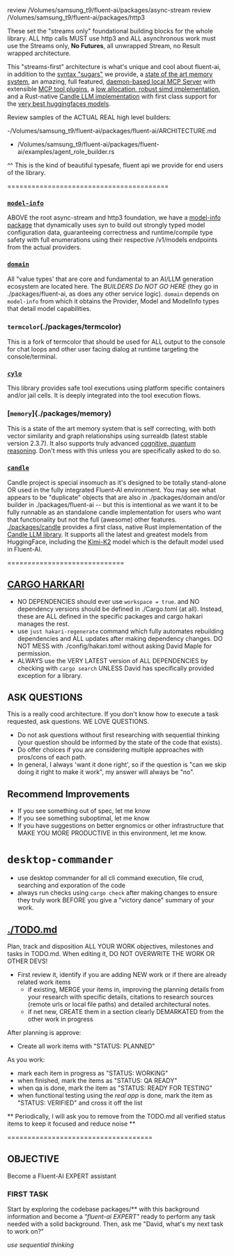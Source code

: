 review /Volumes/samsung_t9/fluent-ai/packages/async-stream
review /Volumes/samsung_t9/fluent-ai/packages/http3

These set the "streams only" foundational building blocks for the whole library. ALL http calls MUST use http3 and ALL asynchronous work must use the Streams only, **No Futures**, all unwrapped Stream, no Result wrapped architecture.

 This "streams-first" architecture is what's unique and cool about fluent-ai, in addition to the [syntax "sugars"](./packages/fluent-ai/ARCHITECTURE.md) we provide, a [state of the art memory system](./packages/memory), an amazing, full featured, [daemon-based local MCP Server](./packages/sweetmcp/packages/daemon) with extensible [MCP tool plugins](./packages/sweetmcp/plugins), a [low allocation, robust simd implementation](./packages/simd), and a Rust-native [Candle LLM implementation](./packaes/candle) with first class support for the [very best huggingfaces models](/Volumes/samsung_t9/fluent-ai/packages/candle/src/providers/kimi_k2.rs).

Review samples of the ACTUAL REAL high level builders:

-/Volumes/samsung_t9/fluent-ai/packages/fluent-ai/ARCHITECTURE.md
- /Volumes/samsung_t9/fluent-ai/packages/fluent-ai/examples/agent_role_builder.rs

^^
This is the kind of beautiful typesafe, fluent api we provide for end users of the library.

========================================

### [`model-info`](./packages/model-info)

ABOVE the root async-stream and http3 foundation, we have a [model-info package](./packages/model-info) that dynamically uses syn to build out strongly typed model configuration data, guaranteeing correctness and runtime/compile type safety with full enumerations using their respective /v1/models endpoints from the actual providers.

### [`domain`](./packages/domain)

All "value types' that are core and fundamental to an AI/LLM generation ecosystem are located here. The *BUILDERS Do NOT GO HERE* (they go in ./packages/fluent-ai, as does any other service logic). `domain` depends on `model-info` from which it obtains the Provider, Model and ModelInfo types that detail model capabilities.

### `termcolor`(./packages/termcolor)

This is a fork of termcolor that should be used for ALL output to the console for chat loops and other user facing dialog at runtime targeting the console/terminal.

### [`cylo`](./packages/cylo)

This library provides safe tool executions using platform specific containers and/or jail cells. It is deeply integrated into the tool execution flows.

### [`memory`]{./packages/memory)

This is a state of the art memory system that is self correcting, with both vector similarity and graph relationships using surrealdb (latest stable version 2.3.7). It also supports truly advanced [cognitive, quantum reasoning](/Volumes/samsung_t9/fluent-ai/packages/memory/src/cognitive). Don't mess with this unless you are specifically asked to do so.

### [`candle`](./packages/candle)

Candle project is special insomuch as it's designed to be totally stand-alone OR used in the fully integrated Fluent-AI environment. You may see what appears to be "duplicate" objects that are also in ./packages/domain and/or builder in ./packages/fluent-ai -- but this is intentional as we want it to be fully runnable as an standalone candle implementation for users who want that functionality but not the full (awesome) other features. [./packages/candle](./packages/candle) provides a first class, native Rust implementation of the [Candle LLM library](./tmp/candle). It supports all the latest and greatest models from HuggingFace, including the [Kimi-K2](https://huggingface.co/kimi-ai/kimi-k2) model which is the default model used in Fluent-AI.

=============================

## [CARGO HARKARI](./CARGO-HAKARI.md)

- NO DEPENDENCIES should ever use `workspace = true`. and NO dependency versions should be defined in ./Cargo.toml (at all). Instead, these are ALL defined in the specific packages and cargo hakari manages the rest.
- use `just hakari-regenerate` command which fully automates rebuilding dependencies and ALL updates after making dependency changes. DO NOT MESS with ./config/hakari.toml without asking David Maple for permission.
- ALWAYS use the VERY LATEST version of ALL DEPENDENCIES by checking with `cargo search` UNLESS David has specifically provided exception for a library.

## ASK QUESTIONS

This is a really cood architecture. If you don't know how to execute a task requested, ask questions. WE LOVE QUESTIONS.

- Do not ask questions without first researching with sequential thinking (your question should be informed by the state of the code that exists).
- Do offer choices if you are considering multiple approaches with pros/cons of each path.
- In general, I always 'want it done right', so if the question is "can we skip doing it right to make it work", my answer will always be "no".

## Recommend Improvements

- If you see something out of spec, let me know
- If you see something suboptimal, let me know
- If you have suggestions on better ergnomics or other infrastructure that MAKE YOU MORE PRODUCTIVE in this environment, let me know.

# `desktop-commander`

- use desktop commander for all cli command execution, file crud, searching and exporation of the code
- always run checks using `cargo check` after making changes to ensure they truly work BEFORE you give a "victory dance" summary of your work.

## [./TODO.md](./TODO.md)

Plan, track and disposition ALL YOUR WORK objectives, milestones and tasks in TODO.md. When editing it, DO NOT OVERWRITE THE WORK OR OTHER DEVS!

- First review it, identify if you are adding NEW work or if there are already related work items
  - if existing, MERGE your items in, improving the planning details from your research with specific details, citations to research sources (remote urls or local file paths) and detailed architectural notes.
  - if net new, CREATE them in a section clearly DEMARKATED from the other work in progress

After planning is approve:

- Create all work items with "STATUS: PLANNED"

As you work:

- mark each item in progress as "STATUS: WORKING"
- when finished, mark the items as "STATUS: QA READY"
- when qa is done, mark the item as "STATUS: READY FOR TESTING"
- when functional testing using the *real app* is done, mark the item as "STATUS: VERIFIED" and cross it off the list

** Periodically, I will ask you to remove from the TODO.md all verified status items to keep it focused and reduce noise **

====================================

## OBJECTIVE

Become a Fluent-AI EXPERT assistant

### FIRST TASK

Start by exploring the codebase packages/** with this background information and become a *"fluent-ai EXPERT"* ready to perform any task needed with a solid background. Then, ask me "David, what's my next task to work on?"

*use sequential thinking*
